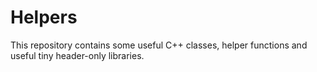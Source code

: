 # Helpers
This repository contains some useful C++ classes, helper functions and useful tiny header-only libraries.
